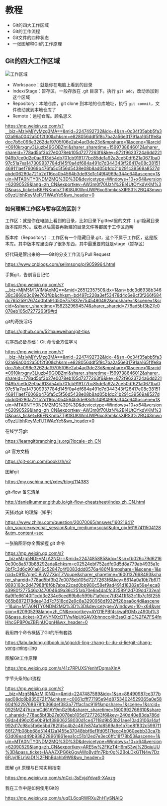 # 教程



- Git的四大工作区域
- Git的工作流程
- Git文件的四种状态
- 一张图解释Git的工作原理



## Git的四大工作区域





![工作区域](https://i.loli.net/2021/06/03/1pBMUbkOPAGNWjH.jpg)

- Workspace：就是你在电脑上看到的目录
- Index/Stage：暂存区，一般存放在 .git 目录下。执行 `git add`，改动添加到这个区域
- Repository：本地仓库，git clone 到本地的仓库地址，执行 `git commit`，文件改动就到本地仓库了
- Remote：远程仓库。顾名思义



https://mp.weixin.qq.com/s?__biz=MzIyMjYyMzg3MA==&mid=2247492732&idx=4&sn=0c34f35abb5fa302a96a0042a50f2f30&chksm=e828056ddf5f8c7ba2a56e31791aa165f1fe8adcc7b5c096e3262daf9705f06e2ab4ad3de23d&mpshare=1&scene=1&srcid=0910krxgnv3Liuzb49GOBZmi&sharer_sharetime=1599738646012&sharer_shareid=778ad5bf3b27e0078eb105d7277263f6&key=872f9623724a6dd221949b7ce0d2e0aa613d54db701cb919177bc85de1a92a2ce50df621a0671ba097c51a7ea147309937784d145f0a4df684a491d7d344343ff26417e08c38151469111aef76069b476fa5c5f56d5438e08b8ad05b1dc21b291c39569a8527dabdd06280a721b2d116ca0b4564b3de93d1c149f4969a344c64&ascene=1&uin=MTA0NTY0NDM2MQ%3D%3D&devicetype=Windows+10+x64&version=62090529&lang=zh_CN&exportkey=AW3m0f70UzN%2BI4UtOYkdVKM%3D&pass_ticket=B6FNKnnbZTjKt8UKWmUWP6xoShmkcsXlRS3%2BQ43mwno9yzUlbhReyMePJTWAeYe5&wx_header=0





### 如何理解工作区与暂存区的区别？

工作区：就是你在电脑上看到的目录，比如目录下gittest里的文件（.git隐藏目录版本库除外）。或者以后需要再新建的目录文件等都属于工作区范畴

版本库（Repository）：工作区有一个隐藏目录.git，这个不属于工作区，这是版本库。其中版本库里面存了很多东西，其中最重要的就是stage（暂存区）



好代码是管出来的——Git的分支工作流与Pull Request

https://www.cnblogs.com/selimsong/p/9059964.html





手撕git，告别盲目记忆

https://mp.weixin.qq.com/s?__biz=MjM5MTA1MjAxMQ==&mid=2651235750&idx=1&sn=bdc3d6938b34638c3868d3c69e763f8b&chksm=bd497c228a3ef53478d4c6e9cf3f266f684dc76525917674d0bfa91d50e757837e7545480492&mpshare=1&scene=1&srcid=&sharer_sharetime=1582329694574&sharer_shareid=778ad5bf3b27e0078eb105d7277263f6#rd



git的奇技淫巧

https://github.com/521xueweihan/git-tips





程序员必备基础：Git 命令全方位学习

https://mp.weixin.qq.com/s?__biz=MzIyMjYyMzg3MA==&mid=2247492732&idx=4&sn=0c34f35abb5fa302a96a0042a50f2f30&chksm=e828056ddf5f8c7ba2a56e31791aa165f1fe8adcc7b5c096e3262daf9705f06e2ab4ad3de23d&mpshare=1&scene=1&srcid=0910krxgnv3Liuzb49GOBZmi&sharer_sharetime=1599738646012&sharer_shareid=778ad5bf3b27e0078eb105d7277263f6&key=872f9623724a6dd221949b7ce0d2e0aa613d54db701cb919177bc85de1a92a2ce50df621a0671ba097c51a7ea147309937784d145f0a4df684a491d7d344343ff26417e08c38151469111aef76069b476fa5c5f56d5438e08b8ad05b1dc21b291c39569a8527dabdd06280a721b2d116ca0b4564b3de93d1c149f4969a344c64&ascene=1&uin=MTA0NTY0NDM2MQ%3D%3D&devicetype=Windows+10+x64&version=62090529&lang=zh_CN&exportkey=AW3m0f70UzN%2BI4UtOYkdVKM%3D&pass_ticket=B6FNKnnbZTjKt8UKWmUWP6xoShmkcsXlRS3%2BQ43mwno9yzUlbhReyMePJTWAeYe5&wx_header=0



在线学习git

https://learngitbranching.js.org/?locale=zh_CN



git 官方文档

https://git-scm.com/book/zh/v2



图解git

https://my.oschina.net/xdev/blog/114383



git-flow 备忘清单

http://danielkummer.github.io/git-flow-cheatsheet/index.zh_CN.html



天猪对git 的理解（知乎）

https://www.zhihu.com/question/20070065/answer/16021641?utm_source=wechat_session&utm_medium=social&utm_oi=56197411504128&utm_content=sec



一张脑图带你全面掌握 git 命令

https://mp.weixin.qq.com/s?__biz=Mzg5NDEyMzA2NQ==&mid=2247485885&idx=1&sn=fb026c79d62160e30c8a573b88292ada&chksm=c02524ebf752adfd0d5d8a779ab4935a1c3bf7c3d6c901a816c52847c4f0083ddd0576a486f4&mpshare=1&scene=1&srcid=09157qmCiBiWZ7XiqTZVoupe&sharer_sharetime=1600137668493&sharer_shareid=778ad5bf3b27e0078eb105d7277263f6&key=6614a0a10b7b6719893163c2d47988f8f6b7aba22cad0bb980c58ef9ad491d18382e59e4eca8a3980f277546c047004649a36c251ab70e6a4da0fc3258912d709dd732ea16a9ffe66140f1cdd3e234c6ced69b8c599b71a9dcc7fd3411ff83c1fb7c16f255065b8872178dee43d7c7518cd2e9c8a3290958d1932ff28baa8c4d&ascene=1&uin=MTA0NTY0NDM2MQ%3D%3D&devicetype=Windows+10+x64&version=62090529&lang=zh_CN&exportkey=AYO1EPBf4skwaROMxz490bI%3D&pass_ticket=X3VNYNXcDTVwNpUtGAVXbhnocc4It3ssOIqIC%2FA7FS4fnHhcGPBP0sZBFjnUOpnH&wx_header=0



我用四个命令概括了Git的所有套路

https://labuladong.gitbook.io/algo/di-ling-zhang-bi-du-xi-lie/git-chang-yong-ming-ling



图解Git工作原理

https://mp.weixin.qq.com/s/41z7RPUXSYenhfDqmaXInA



字节头条的git流程

https://mp.weixin.qq.com/s?__biz=Mzg5NjAzMjI0NQ==&mid=2247487589&idx=1&sn=88490987ce377baad08dc8b9350721f7&chksm=c0061cfff77195e94d87534024529365a0e58604f6229768678fb366def383a77ffac1ac919f&mpshare=1&scene=1&srcid=0925MZ47hzqmCd61AY9mGz9b&sharer_sharetime=1600992766610&sharer_shareid=778ad5bf3b27e0078eb105d7277263f6&key=240d40e83da786d09da4496c05e0b91df38906258030d1ce47118d9b50b21aee10ad3106a14af992d17c98c5fb6e5bd782fd5c4b2c467e874a1d8569a9e1b7ce8f832c5997f166f27fb08bb68d514412a1455e37048bbf6ef1fd0517fecc4b060eebb33ca7b63d08ead49b938228961861eea1cc51b12ed7e3ec6ffc18f78b53&ascene=1&uin=MTA0NTY0NDM2MQ%3D%3D&devicetype=Windows+10+x64&version=62090529&lang=zh_CN&exportkey=ARE5w%2FKzT4H6mS3wj%2BqiuUU%3D&pass_ticket=IAAAZXPG6kGgyAWoBydfn7Rbr0g%2BoLDkGTN4w7Dz6PJyi1ELnVaDf%2FNhBdahb9W8&wx_header=0





图解 git 原理与日常实用指南

https://mp.weixin.qq.com/s/nCci-3sExjaYdva6-XAxzg



我在工作中是如何使用Git的

https://mp.weixin.qq.com/s/uqEL6cqRWRXu2hH1ySNAIQ
